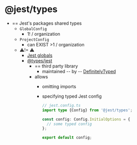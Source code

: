 # @jest/types

* == Jest's packages shared types 
  * `GlobalConfig`
    * 1! / organization
  * `ProjectConfig`
    * can EXIST >1 / organization
  * ⚠️!= ⚠️ 
    * [Jest globals](../jest-globals)
    * [@types/jest](https://npmjs.com/package/@types/jest)
      * == third party library
        * maintained -- by -- [DefinitelyTyped](https://github.com/DefinitelyTyped/DefinitelyTyped/tree/master/types/jest)
      * allows
        * omitting imports
        * specifying typed Jest config

          ```ts
          // jest.config.ts
          import type {Config} from '@jest/types';
          
          const config: Config.InitialOptions = {
            // some typed config
          };
          
          export default config;
          ```
